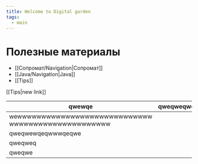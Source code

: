 ```yaml
---
title: Welcome to Digital garden
tags:
  - main
---
```

# Полезные материалы
- [[Сопромат/Navigation|Сопромат]]
- [[Java/Navigation|Java]]
- [[Tips]]

[[Tips|new link]]

| qwewqe                                                  | qweqweqweqweqweeeeeeeeeeeeeeeeeeeeeeeeeeeeeeeeeeeeeeee | wwwwwwwwwwwwwwwwwwwwwwwwww |     |     |
| ------------------------------------------------------- | ------------------------------------------------------ | -------------------------- | --- | --- |
| wewwwwwwwwwwwwwwwwwwwwwwwwwwww<br>wwwwwwwwwwwwwwwwwwwww |                                                        |                            |     |     |
| qweqwewqeqwwwqeqwe                                      |                                                        |                            |     |     |
| qweqweq                                                 |                                                        |                            |     |     |
| qweqwe                                                  |                                                        |                            |     |     |
